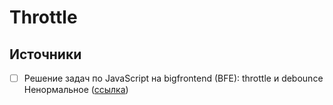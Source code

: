 # Throttle

## Источники
- [ ] Решение задач по JavaScript на bigfrontend (BFE): throttle и debounce
Ненормальное ([ссылка](https://habr.com/ru/post/585750/))